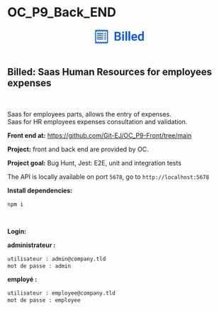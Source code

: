 <h1>OC_P9_Back_END</h1>

<div align='center'>

 <img src="./logo/logo.png" alt="Billed Logo" title="Billed Logo" width="115" height="auto" />

</div><br>

<h2>Billed: Saas Human Resources for employees expenses</h2><br>

Saas for employees parts, allows the entry of expenses.<br>
Saas for HR employees expenses consultation and validation.

<strong>Front end at:</strong> https://github.com/Git-EJ/OC_P9-Front/tree/main
<br>


<strong>Project:</strong> front and back end are provided by OC. 

<strong>Project goal:</strong> Bug Hunt, Jest: E2E, unit and integration tests

The API is locally available on port `5678`, go to `http://localhost:5678`

<strong>Install dependencies:</strong>

```
npm i
```
<br>

<strong>Login:</strong>

<strong>administrateur :</strong> 
```
utilisateur : admin@company.tld 
mot de passe : admin
```
<strong>employé :</strong>
```
utilisateur : employee@company.tld
mot de passe : employee
```
